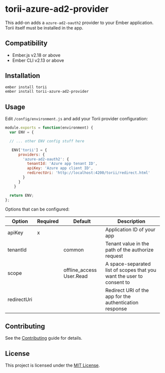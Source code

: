 torii-azure-ad2-provider
==============================================================================

This add-on adds a `azure-ad2-oauth2` provider to your Ember application. Torii itself must be installed in the app.


Compatibility
------------------------------------------------------------------------------

* Ember.js v2.18 or above
* Ember CLI v2.13 or above


Installation
------------------------------------------------------------------------------

```bash
ember install torii
ember install torii-azure-ad2-provider
```


Usage
------------------------------------------------------------------------------

Edit `/config/environment.js` and add your Torii provider configuration:

```javascript
module.exports = function(environment) {
  var ENV = {

  // ... other ENV config stuff here

   ENV['torii'] = {
      providers: {
        'azure-ad2-oauth2': {
          tenantId: 'Azure app tenant ID',
          apiKey: 'Azure app client ID',
          redirectUri: 'http://localhost:4200/torii/redirect.html'
        }
      }
    }

  return ENV;
};
```

Options that can be configured:

| Option | Required | Default | Description |
|--------|----------|---------|-------------|
| apiKey | x | | Application ID of your app |
| tenantId | | common | Tenant value in the path of the authorize request |
| scope | | offline_access User.Read | A space-separated list of scopes that you want the user to consent to |
| redirectUri | | | Redirect URI of the app for the authentication response |


Contributing
------------------------------------------------------------------------------

See the [Contributing](CONTRIBUTING.md) guide for details.


License
------------------------------------------------------------------------------

This project is licensed under the [MIT License](LICENSE.md).

